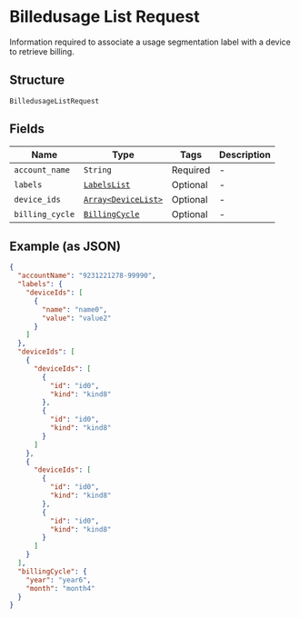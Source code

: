 
# Billedusage List Request

Information required to associate a usage segmentation label with a device to retrieve billing.

## Structure

`BilledusageListRequest`

## Fields

| Name | Type | Tags | Description |
|  --- | --- | --- | --- |
| `account_name` | `String` | Required | - |
| `labels` | [`LabelsList`](../../doc/models/labels-list.md) | Optional | - |
| `device_ids` | [`Array<DeviceList>`](../../doc/models/device-list.md) | Optional | - |
| `billing_cycle` | [`BillingCycle`](../../doc/models/billing-cycle.md) | Optional | - |

## Example (as JSON)

```json
{
  "accountName": "9231221278-99990",
  "labels": {
    "deviceIds": [
      {
        "name": "name0",
        "value": "value2"
      }
    ]
  },
  "deviceIds": [
    {
      "deviceIds": [
        {
          "id": "id0",
          "kind": "kind8"
        },
        {
          "id": "id0",
          "kind": "kind8"
        }
      ]
    },
    {
      "deviceIds": [
        {
          "id": "id0",
          "kind": "kind8"
        },
        {
          "id": "id0",
          "kind": "kind8"
        }
      ]
    }
  ],
  "billingCycle": {
    "year": "year6",
    "month": "month4"
  }
}
```

